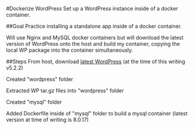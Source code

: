 #Dockerize WordPress
Set up a WordPress instance inside of a docker container.

##Goal
Practice installing a standalone app inside of a docker container.

Will use Nginx and MySQL docker containers but will download the latest version of WordPress onto the host and build my container, copying the local WP package into the container simultaneously.

##Steps
From host, download [latest WordPress](https://wordpress.org/latest.tar.gz) (at the time of this writing v5.2.2)

Created "wordpress" folder

Extracted WP tar.gz files into "wordpress" folder

Created "mysql" folder

Added Dockerfile inside of "mysql" folder to build a mysql container (latest version at time of writing is 8.0.17)